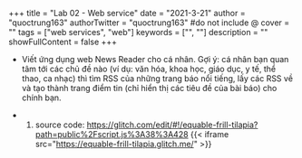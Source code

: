 +++
title = "Lab 02 - Web service"
date = "2021-3-21"
author = "quoctrung163"
authorTwitter = "quoctrung163" #do not include @
cover = ""
tags = ["web services", "web"]
keywords = ["", ""]
description = ""
showFullContent = false
+++

- Viết ứng dụng web News Reader cho cá nhân. Gợi ý: cá nhân bạn quan tâm tới các chủ đề nào (ví dụ: văn hóa, khoa học, giáo dục, y tế, thể thao, ca nhạc) thì tìm RSS của những trang báo nổi tiếng, lấy các RSS về và tạo thành trang điểm tin (chỉ hiển thị các tiêu đề của bài báo) cho chính bạn.

- 1. source code: https://glitch.com/edit/#!/equable-frill-tilapia?path=public%2Fscript.js%3A38%3A428
{{< iframe src="https://equable-frill-tilapia.glitch.me/" >}}